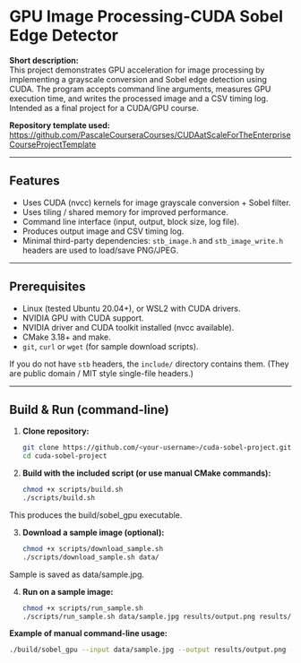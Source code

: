 # GPU Image Processing-CUDA Sobel Edge Detector

**Short description:**  
This project demonstrates GPU acceleration for image processing by implementing a grayscale conversion and Sobel edge detection using CUDA. The program accepts command line arguments, measures GPU execution time, and writes the processed image and a CSV timing log. Intended as a final project for a CUDA/GPU course.

**Repository template used:**  
https://github.com/PascaleCourseraCourses/CUDAatScaleForTheEnterpriseCourseProjectTemplate

---

## Features
- Uses CUDA (nvcc) kernels for image grayscale conversion + Sobel filter.
- Uses tiling / shared memory for improved performance.
- Command line interface (input, output, block size, log file).
- Produces output image and CSV timing log.
- Minimal third-party dependencies: `stb_image.h` and `stb_image_write.h` headers are used to load/save PNG/JPEG.

---

## Prerequisites
- Linux (tested Ubuntu 20.04+), or WSL2 with CUDA drivers.
- NVIDIA GPU with CUDA support.
- NVIDIA driver and CUDA toolkit installed (nvcc available).
- CMake 3.18+ and make.
- `git`, `curl` or `wget` (for sample download scripts).

If you do not have `stb` headers, the `include/` directory contains them. (They are public domain / MIT style single-file headers.)

---


## Build & Run (command-line)

1. **Clone repository:**
   ```bash
   git clone https://github.com/<your-username>/cuda-sobel-project.git
   cd cuda-sobel-project
   
2. **Build with the included script (or use manual CMake commands):**
   ```bash
   chmod +x scripts/build.sh
   ./scripts/build.sh
  This produces the build/sobel_gpu executable.

3. **Download a sample image (optional):**
   ```bash
   chmod +x scripts/download_sample.sh
   ./scripts/download_sample.sh data/
  Sample is saved as data/sample.jpg.

4. **Run on a sample image:**
   ```bash
   chmod +x scripts/run_sample.sh
   ./scripts/run_sample.sh data/sample.jpg results/output.png results/log.csv

  **Example of manual command-line usage:**
   ```bash
   ./build/sobel_gpu --input data/sample.jpg --output results/output.png --block 16 --log results/log.csv
